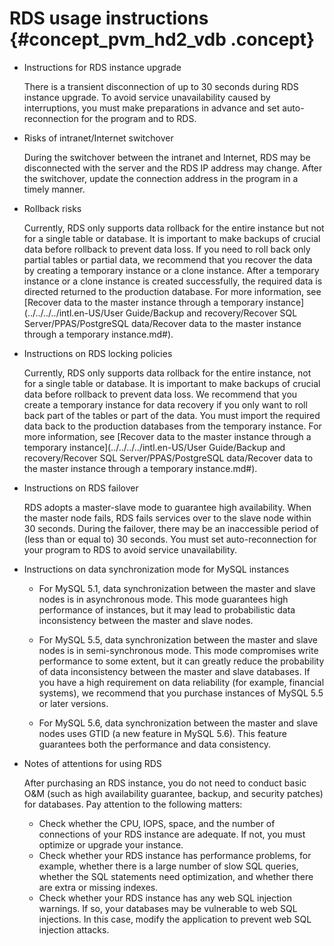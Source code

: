 # RDS usage instructions {#concept_pvm_hd2_vdb .concept}

-   Instructions for RDS instance upgrade

    There is a transient disconnection of up to 30 seconds during RDS instance upgrade. To avoid service unavailability caused by interruptions, you must make preparations in advance and set auto-reconnection for the program and to RDS.

-   Risks of intranet/Internet switchover

    During the switchover between the intranet and Internet, RDS may be disconnected with the server and the RDS IP address may change. After the switchover, update the connection address in the program in a timely manner.

-   Rollback risks

    Currently, RDS only supports data rollback for the entire instance but not for a single table or database. It is important to make backups of crucial data before rollback to prevent data loss. If you need to roll back only partial tables or partial data, we recommend that you recover the data by creating a temporary instance or a clone instance. After a temporary instance or a clone instance is created successfully, the required data is directed returned to the production database. For more information, see [Recover data to the master instance through a temporary instance](../../../../intl.en-US/User Guide/Backup and recovery/Recover SQL Server/PPAS/PostgreSQL data/Recover data to the master instance through a temporary instance.md#).

-   Instructions on RDS locking policies

    Currently, RDS only supports data rollback for the entire instance, not for a single table or database. It is important to make backups of crucial data before rollback to prevent data loss. We recommend that you create a temporary instance for data recovery if you only want to roll back part of the tables or part of the data. You must import the required data back to the production databases from the temporary instance. For more information, see [Recover data to the master instance through a temporary instance](../../../../intl.en-US/User Guide/Backup and recovery/Recover SQL Server/PPAS/PostgreSQL data/Recover data to the master instance through a temporary instance.md#).

-   Instructions on RDS failover

    RDS adopts a master-slave mode to guarantee high availability. When the master node fails, RDS fails services over to the slave node within 30 seconds. During the failover, there may be an inaccessible period of \(less than or equal to\) 30 seconds. You must set auto-reconnection for your program to RDS to avoid service unavailability.

-   Instructions on data synchronization mode for MySQL instances

    -   For MySQL 5.1, data synchronization between the master and slave nodes is in asynchronous mode. This mode guarantees high performance of instances, but it may lead to probabilistic data inconsistency between the master and slave nodes.

    -   For MySQL 5.5, data synchronization between the master and slave nodes is in semi-synchronous mode. This mode compromises write performance to some extent, but it can greatly reduce the probability of data inconsistency between the master and slave databases. If you have a high requirement on data reliability \(for example, financial systems\), we recommend that you purchase instances of MySQL 5.5 or later versions.

    -   For MySQL 5.6, data synchronization between the master and slave nodes uses GTID \(a new feature in MySQL 5.6\). This feature guarantees both the performance and data consistency.

-   Notes of attentions for using RDS

    After purchasing an RDS instance, you do not need to conduct basic O&M \(such as high availability guarantee, backup, and security patches\) for databases. Pay attention to the following matters:

    -   Check whether the CPU, IOPS, space, and the number of connections of your RDS instance are adequate. If not, you must optimize or upgrade your instance.
    -   Check whether your RDS instance has performance problems, for example, whether there is a large number of slow SQL queries, whether the SQL statements need optimization, and whether there are extra or missing indexes.
    -   Check whether your RDS instance has any web SQL injection warnings. If so, your databases may be vulnerable to web SQL injections. In this case, modify the application to prevent web SQL injection attacks.

